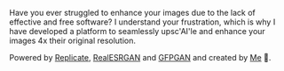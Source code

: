Have you ever struggled to enhance your images due to the lack of effective and free software? I understand your frustration, which is why I have developed a platform to seamlessly 
upsc'AI'le and enhance your images 4x their original resolution. 

Powered by [Replicate]([url](https://replicate.com/)), [RealESRGAN]([url](https://github.com/xinntao/Real-ESRGAN)) and [GFPGAN]([url](https://github.com/TencentARC/GFPGAN)) 
and created by [Me]([url](https://github.com/AdiBak/)https://github.com/AdiBak/) 🙂. 

 
